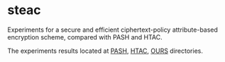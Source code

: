 # steac
Experiments for a secure and efficient ciphertext-policy attribute-based encryption scheme, compared with PASH and HTAC.

The experiments results located at [PASH](https://github.com/dwwcqu/steac/tree/master/src/crypto/abe/pash/),  [HTAC](https://github.com/dwwcqu/steac/tree/master/src/crypto/abe/htac/),  [OURS](https://github.com/dwwcqu/steac/tree/master/src/crypto/abe/ours) directories.

